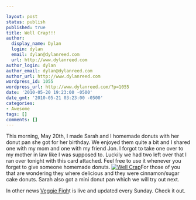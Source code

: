```yaml
---

layout: post
status: publish
published: true
title: Well Crap!!!
author:
  display_name: Dylan
  login: dylan
  email: dylan@dylanreed.com
  url: http://www.dylanreed.com
author_login: dylan
author_email: dylan@dylanreed.com
author_url: http://www.dylanreed.com
wordpress_id: 1055
wordpress_url: http://www.dylanreed.com/?p=1055
date: '2010-05-20 19:23:00 -0500'
date_gmt: '2010-05-21 03:23:00 -0500'
categories:
- Awesome
tags: []
comments: []
---
```


This morning, May 20th, I made Sarah and I homemade donuts with her donut pan she got for her birthday. We enjoyed them quite a bit and I shared one with my mom and one with my friend Jon. I forgot to take one over to my mother in law like I was supposed to. Luckily we had two left over that I ran over tonight with this card attached. Feel free to use it whenever you forget to give someone homemade donuts. [![][1]][2]For those of you that are wondering they where delicious and they were cinnamon/sugar cake donuts. Sarah also got a mini donut pan which we will try out next.

   [1]: http://farm5.static.flickr.com/4072/4626047702_abff404fba.jpg (Well Crap)
   [2]: http://farm5.static.flickr.com/4072/4626047702_abff404fba.jpg

In other news [Veggie Figh][3]t is live and updated every Sunday. Check it out.

   [3]: http://veggiefight.com

